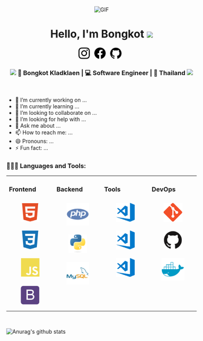 <div align="center">
<img align="center" alt="GIF" height="250px" src="https://media.giphy.com/media/du3J3cXyzhj75IOgvA/giphy.gif" />
  
# Hello, I'm Bongkot <img src="https://github.com/sciencepal/sciencepal/blob/master/assets/Hi.gif" width="50px">
</div>

<p align='center'>
<a href="https://www.instagram.com/_jaybong_/"><img height="30" src="https://github.com/Bongkot-Kladklaen/Bongkot-kladklaen/blob/master/icons/instagram.svg"></a>&nbsp;&nbsp;
<a href="https://www.facebook.com/Jaycop.IdeaCode/"><img height="30" src="https://github.com/Bongkot-Kladklaen/Bongkot-kladklaen/blob/master/icons/facebook.svg"></a>&nbsp;&nbsp;
<a href="https://github.com/Bongkot-Kladklaen"><img height="30" src="https://github.com/Bongkot-Kladklaen/Bongkot-kladklaen/blob/master/icons/github.svg"></a>&nbsp;&nbsp;

 </p>
 
<div align="Center">
<h3>
  <img src="https://media.giphy.com/media/WUlplcMpOCEmTGBtBW/giphy.gif" width="30"> 🙎 Bongkot Kladklaen | 💻 Software Engineer | 🚀 Thailand
  <img src="https://media.giphy.com/media/WUlplcMpOCEmTGBtBW/giphy.gif" width="30">
</h3>
</div><br/>

- 🔭 I’m currently working on ...
- 🌱 I’m currently learning ...
- 👯 I’m looking to collaborate on ...
- 🤔 I’m looking for help with ...
- 💬 Ask me about ...
- 📫 How to reach me: ...
- 😄 Pronouns: ...
- ⚡ Fun fact: ...

### 👨🏻‍💻 Languages and Tools:
<table><tr><td valign="top" width="25%">

### Frontend  
<div align="center">  
<img style="margin: 10px" src="https://github.com/Bongkot-Kladklaen/Bongkot-kladklaen/blob/master/icons/html5-plain.svg" alt="HTML5" height="50" />  
<img style="margin: 10px" src="https://github.com/Bongkot-Kladklaen/Bongkot-kladklaen/blob/master/icons/css3-plain.svg" alt="CSS3" height="50" />
<img style="margin: 10px" src="https://github.com/Bongkot-Kladklaen/Bongkot-kladklaen/blob/master/icons/javascript-plain.svg" alt="Javascript" height="50" />
<img style="margin: 10px" src="https://github.com/Bongkot-Kladklaen/Bongkot-kladklaen/blob/master/icons/bootstrap-plain.svg" alt="Bootstrap" height="50" />
</div></td><td valign="top" width="25%">

### Backend  
<div align="center">  
<img style="margin: 10px" src="https://github.com/Bongkot-Kladklaen/Bongkot-kladklaen/blob/master/icons/php-plain.svg" alt="php" height="60" />
<img style="margin: 10px" src="https://github.com/Bongkot-Kladklaen/Bongkot-kladklaen/blob/master/icons/python-original.svg" alt="python" height="50" />
<img style="margin: 10px" src="https://github.com/Bongkot-Kladklaen/Bongkot-kladklaen/blob/master/icons/mysql-original-wordmark.svg" alt="mysql" height="60" />
</div></td><td valign="top" width="25%">

### Tools
<div align="center">
<img style="margin: 10px" src="https://raw.githubusercontent.com/github/explore/80688e429a7d4ef2fca1e82350fe8e3517d3494d/topics/visual-studio-code/visual-studio-code.png" alt="VScode" height="50" />
<img style="margin: 10px" src="https://raw.githubusercontent.com/github/explore/80688e429a7d4ef2fca1e82350fe8e3517d3494d/topics/visual-studio-code/visual-studio-code.png" alt="VScode" height="50" />
<img style="margin: 10px" src="https://raw.githubusercontent.com/github/explore/80688e429a7d4ef2fca1e82350fe8e3517d3494d/topics/visual-studio-code/visual-studio-code.png" alt="VScode" height="50" />
</div></td><td valign="top" width="25%">

### DevOps  
<div align="center">  
<img style="margin: 10px" src="https://github.com/Bongkot-Kladklaen/Bongkot-kladklaen/blob/master/icons/git-original.svg" alt="Git" height="50" />
<img style="margin: 10px" src="https://github.com/Bongkot-Kladklaen/Bongkot-kladklaen/blob/master/icons/github-original.svg" alt="Github" height="50" />
<img style="margin: 10px" src="https://github.com/Bongkot-Kladklaen/Bongkot-kladklaen/blob/master/icons/docker-plain.svg" alt="Docker" height="60" />
</div></td></tr></table>  

<br/>  


![Anurag's github stats](https://github-readme-stats.vercel.app/api?username=bongkot-kladklaen&show_icons=true&theme=radical)

